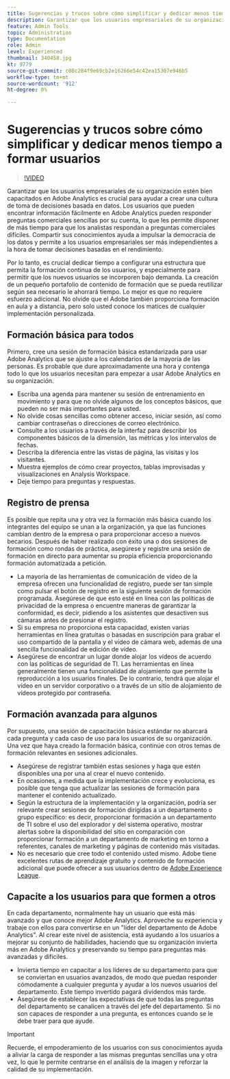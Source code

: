 ```yaml
---
title: Sugerencias y trucos sobre cómo simplificar y dedicar menos tiempo a formar usuarios
description: Garantizar que los usuarios empresariales de su organización estén bien capacitados en Adobe Analytics es crucial para ayudar a crear una cultura de toma de decisiones basada en datos. Los usuarios que pueden encontrar información fácilmente en Adobe Analytics pueden responder preguntas comerciales sencillas por su cuenta, lo que les permite disponer de más tiempo para que los analistas respondan a preguntas comerciales difíciles. Compartir sus conocimientos ayuda a impulsar la democracia de los datos y permite a los usuarios empresariales ser más independientes a la hora de tomar decisiones basadas en el rendimiento.
feature: Admin Tools
topic: Administration
type: Documentation
role: Admin
level: Experienced
thumbnail: 340458.jpg
kt: 9779
source-git-commit: c08c284f9e69cb2e16266e54c42ea15307e946b5
workflow-type: tm+mt
source-wordcount: '912'
ht-degree: 0%

---
```



# Sugerencias y trucos sobre cómo simplificar y dedicar menos tiempo a formar usuarios

>[!VIDEO](https://video.tv.adobe.com/v/340458/?quality=12&learn=on)

Garantizar que los usuarios empresariales de su organización estén bien capacitados en Adobe Analytics es crucial para ayudar a crear una cultura de toma de decisiones basada en datos. Los usuarios que pueden encontrar información fácilmente en Adobe Analytics pueden responder preguntas comerciales sencillas por su cuenta, lo que les permite disponer de más tiempo para que los analistas respondan a preguntas comerciales difíciles. Compartir sus conocimientos ayuda a impulsar la democracia de los datos y permite a los usuarios empresariales ser más independientes a la hora de tomar decisiones basadas en el rendimiento.

Por lo tanto, es crucial dedicar tiempo a configurar una estructura que permita la formación continua de los usuarios, y especialmente para permitir que los nuevos usuarios se incorporen bajo demanda. La creación de un pequeño portafolio de contenido de formación que se pueda reutilizar según sea necesario le ahorrará tiempo. Lo mejor es que no requiere esfuerzo adicional. No olvide que el Adobe también proporciona formación en aula y a distancia, pero solo usted conoce los matices de cualquier implementación personalizada.


## Formación básica para todos

Primero, cree una sesión de formación básica estandarizada para usar Adobe Analytics que se ajuste a los calendarios de la mayoría de las personas. Es probable que dure aproximadamente una hora y contenga todo lo que los usuarios necesitan para empezar a usar Adobe Analytics en su organización.

* Escriba una agenda para mantener su sesión de entrenamiento en movimiento y para que no olvide algunos de los conceptos básicos, que pueden no ser más importantes para usted.
* No olvide cosas sencillas como obtener acceso, iniciar sesión, así como cambiar contraseñas o direcciones de correo electrónico.
* Consulte a los usuarios a través de la interfaz para describir los componentes básicos de la dimensión, las métricas y los intervalos de fechas.
* Describa la diferencia entre las vistas de página, las visitas y los visitantes.
* Muestra ejemplos de cómo crear proyectos, tablas improvisadas y visualizaciones en Analysis Workspace.
* Deje tiempo para preguntas y respuestas.

## Registro de prensa

Es posible que repita una y otra vez la formación más básica cuando los integrantes del equipo se unan a la organización, ya que las funciones cambian dentro de la empresa o para proporcionar acceso a nuevos becarios. Después de haber realizado con éxito una o dos sesiones de formación como rondas de práctica, asegúrese y registre una sesión de formación en directo para aumentar su propia eficiencia proporcionando formación automatizada a petición.

* La mayoría de las herramientas de comunicación de vídeo de la empresa ofrecen una funcionalidad de registro, puede ser tan simple como pulsar el botón de registro en la siguiente sesión de formación programada. Asegúrese de que esto esté en línea con las políticas de privacidad de la empresa o encuentre maneras de garantizar la conformidad, es decir, pidiendo a los asistentes que desactiven sus cámaras antes de presionar el registro.
* Si su empresa no proporciona esta capacidad, existen varias herramientas en línea gratuitas o basadas en suscripción para grabar el uso compartido de la pantalla y el vídeo de cámara web, además de una sencilla funcionalidad de edición de vídeo.
* Asegúrese de encontrar un lugar donde alojar los vídeos de acuerdo con las políticas de seguridad de TI. Las herramientas en línea generalmente tienen una funcionalidad de alojamiento que permite la reproducción a los usuarios finales. De lo contrario, tendrá que alojar el vídeo en un servidor corporativo o a través de un sitio de alojamiento de vídeos protegido por contraseña.

## Formación avanzada para algunos

Por supuesto, una sesión de capacitación básica estándar no abarcará cada pregunta y cada caso de uso para los usuarios de su organización. Una vez que haya creado la formación básica, continúe con otros temas de formación relevantes en sesiones adicionales.

* Asegúrese de registrar también estas sesiones y haga que estén disponibles una por una al crear el nuevo contenido.
* En ocasiones, a medida que la implementación crece y evoluciona, es posible que tenga que actualizar las sesiones de formación para mantener el contenido actualizado.
* Según la estructura de la implementación y la organización, podría ser relevante crear sesiones de formación dirigidas a un departamento o grupo específico: es decir, proporcionar formación a un departamento de TI sobre el uso del explorador y del sistema operativo, mostrar alertas sobre la disponibilidad del sitio en comparación con proporcionar formación a un departamento de marketing en torno a referentes, canales de marketing y páginas de contenido más visitadas.
* No es necesario que cree todo el contenido usted mismo. Adobe tiene excelentes rutas de aprendizaje gratuito y contenido de formación adicional que puede ofrecer a sus usuarios dentro de [Adobe Experience League](https://experienceleague.adobe.com/docs/analytics.html?lang=es).



## Capacite a los usuarios para que formen a otros

En cada departamento, normalmente hay un usuario que está más avanzado y que conoce mejor Adobe Analytics. Aproveche su experiencia y trabaje con ellos para convertirse en un &quot;líder del departamento de Adobe Analytics&quot;. Al crear este nivel de asistencia, está ayudando a los usuarios a mejorar su conjunto de habilidades, haciendo que su organización invierta más en Adobe Analytics y preservando su tiempo para preguntas más avanzadas y difíciles.

* Invierta tiempo en capacitar a los líderes de su departamento para que se conviertan en usuarios avanzados, de modo que puedan responder cómodamente a cualquier pregunta y ayudar a los nuevos usuarios del departamento. Este tiempo invertido pagará dividendos más tarde.
* Asegúrese de establecer las expectativas de que todas las preguntas del departamento se canalicen a través del jefe del departamento. Si no son capaces de responder a una pregunta, es entonces cuando se le debe traer para que ayude.

>[!IMPORTANT]
>
>Recuerde, el empoderamiento de los usuarios con sus conocimientos ayuda a aliviar la carga de responder a las mismas preguntas sencillas una y otra vez, lo que le permite centrarse en el análisis de la imagen y reforzar la calidad de su implementación.
